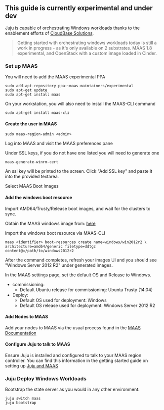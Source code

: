## This guide is currently experimental and under dev

Juju is capable of orchestrating Windows workloads thanks to the enablement
efforts of [CloudBase Solutions](http://cloudbaseit.com).

> Getting started with orchestrating windows workloads today is still a work in
progress - as it's only available on 2 substrates. MAAS 1.8 experimental, and
OpenStack with a custom image loaded in Cinder.

<!-- This may be completely overkill - but i wanted to be somewhat complete
if we were going with a MAAS + Juju approach, as thats the most tested
integration that we have today. If this doesn't belong here - feel free to
punt -->

### Set up MAAS

You will need to add the MAAS experimental PPA

    sudo add-apt-repository ppa:~maas-maintainers/experimental
    sudo apt-get update
    sudo apt-get install maas

On your workstation, you will also need to install the MAAS-CLI command

    sudo apt-get install maas-cli

#### Create the user in MAAS

    sudo maas-region-admin <admin>

Log into MAAS and visit the MAAS preferences pane

Under SSL keys, if you do not have one listed you will need to generate one

    maas-generate-winrm-cert

An ssl key will be printed to the screen. Click "Add SSL key" and paste it into
the provided textarea.

Select MAAS Boot Images

#### Add the windows boot resource

Import AMD64/Trusty/Release boot images, and wait for the clusters to sync.

Obtain the MAAS windows image from: [here](#) <!-- Needs Clarification on if
we can disclose the MAAS image creation process -->

Import the windows boot resource via MAAS-CLI

    maas <identifier> boot-resources create name=windows/win2012r2 \
    architecture=amd64/generic filetype=ddtgz content@=/path/to/windows2012r2

After the command completes, refresh your images UI and you should see "Windows
Server 2012 R2" under generated images.

In the MAAS settings page, set the default OS and Release to Windows.

- commissioning:
  - Default Ubuntu release for commissioning: Ubuntu Trusty (14.04)
- Deploy:
  - Default OS used for deployment: Windows
  - Default OS release used for deployment: Windows Server 2012 R2

#### Add Nodes to MAAS

Add your nodes to MAAS via the usual process found in the
[MAAS Documentation](https://maas.ubuntu.com/docs/nodes.html)


#### Configure Juju to talk to MAAS

Ensure Juju is installed and configured to talk to your MAAS region controller.
You can find this information in the getting started guide on setting up
[Juju and MAAS](https://jujucharms.com/docs/config-maas)

### Juju Deploy Windows Workloads

Bootstrap the state server as you would in any other environment.

    juju switch maas
    juju bootstrap



